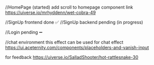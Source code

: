 //HomePage (started)
add scroll to homepage component link 
https://uiverse.io/mrhyddenn/wet-cobra-49

//SignUp frontend done ✅ 
//SignUp backend pending (in progress) 


//Login pending ➖

//chat environment 
this effect can be used for chat effect 
https://ui.aceternity.com/components/placeholders-and-vanish-input

for feedback 
https://uiverse.io/SalladShooter/hot-rattlesnake-30